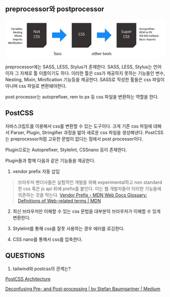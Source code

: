 ## preprocessor와 postprocessor

![alt text](image-1.png)

preprocessor에는 SASS, LESS, Stylus가 존재한다. SASS, LESS, Stylus는 언어이자 그 자체로 툴 이름이기도 하다. 이러한 툴은 css가 제공하지 못하는 기능들인 변수, Nesting, Mixin, Minification 기능등을 제공한다. SASS로 작성한 툴들은 css 파일이 아니며 css 파일로 변환돼야한다.

post processor는 autoprefixer, rem to px 등 css 파일을 변환하는 역할을 한다.

## PostCSS

자바스크립트를 이용해서 css를 변환할 수 있는 도구이다. 크게 기존 css 파일에 대해서 Parser, Plugin, Stringifier 과정을 밟아 새로운 css 파일을 생성해낸다. PostCSS는 preprocessor처럼 고유한 문법이 없다는 점에서 post processor이다.

Plugin으로는 Autoprefixer, Stylelint, CSSnano 등이 존재한다.

Plugin들과 함께 다음과 같은 기능들을 제공한다.

1. vendor prefix 자동 삽입

> 브라우저 벤더사들은 실험적인 개발을 위해 experimental하고 non standard한 css 혹은 js api 뒤에 prefix를 붙인다. 이는 웹 개발자들이 이러한 기능들에 의존하는 것을 막는다. [Vendor Prefix - MDN Web Docs Glossary: Definitions of Web-related terms | MDN](https://developer.mozilla.org/en-US/docs/Glossary/Vendor_Prefix)

2. 최신 브라우저만 이해할 수 있는 css 문법을 대부분의 브라우저가 이해할 수 있게 변환한다.

3. Stylelint를 통해 css를 잘못 사용하는 경우 에러를 로깅한다.

4. CSS nano를 통해서 css를 압축한다.

## QUESTIONS

1. tailwind와 postcss의 관계는?

[PostCSS Architecture](https://postcss.org/docs/postcss-architecture#core-structures)

[Deconfusing Pre- and Post-processing | by Stefan Baumgartner | Medium](https://medium.com/@ddprrt/deconfusing-pre-and-post-processing-d68e3bd078a3)
